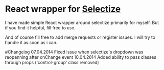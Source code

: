 React wrapper for [Selectize ](http://brianreavis.github.io/selectize.js/)
===============

I have made simple React wrapper around selectize primarily for myself.
But if you find it helpful, fill free to use.

And of course fill free to add merge requests or register issues.
I will try to handle it as soon as i can.


#Changelog
07.04.2014 Fixed issue when selectize`s dropdown was reopenning after onChange event
10.04.2014 Added ability to pass classes through props ('control-group' class removed)